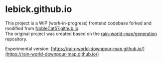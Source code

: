 # lebick.github.io

This project is a WIP (work-in-progress) frontend codebase forked and modified from [NobleCat57.github.io](https://NobleCat57.github.io).  
The original project was created based on the [rain-world-map/generation](https://github.com/rain-world-map/generation) repository.

Experimental version: [https://rain-world-downpour-map.github.io/](https://rain-world-downpour-map.github.io/)
